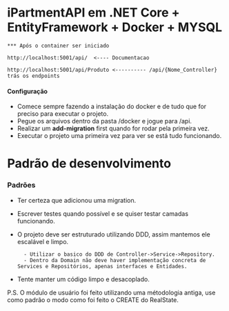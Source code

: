 # iPartmentAPI em .NET Core + EntityFramework + Docker + MYSQL

	*** Após o container ser iniciado

	http://localhost:5001/api/  <---- Documentacao

	http://localhost:5001/api/Produto <---------- /api/{Nome_Controller} trás os endpoints
	
#### Configuração 
- Comece sempre fazendo a instalação do docker e de tudo que for preciso para executar o projeto.
- Pegue os arquivos dentro da pasta /docker e jogue para /api.
- Realizar um **add-migration** first quando for rodar pela primeira vez.
- Executar o projeto uma primeira vez para ver se está tudo funcionando.

# Padrão de desenvolvimento

### Padrões

- Ter certeza que adicionou uma migration.
- Escrever testes quando possível e se quiser testar camadas funcionando.
- O projeto deve ser estruturado utilizando DDD, assim mantemos ele escalável e limpo.

		- Utilizar o basico do DDD de Controller->Service->Repository.
		- Dentro da Domain não deve haver implementação concreta de Services e Repositórios, apenas interfaces e Entidades.

- Tente manter um código limpo e desacoplado.

P.S. O módulo de usuário foi feito utilizando uma métodologia antiga, use como padrão o modo como foi feito o CREATE do RealState.


	



